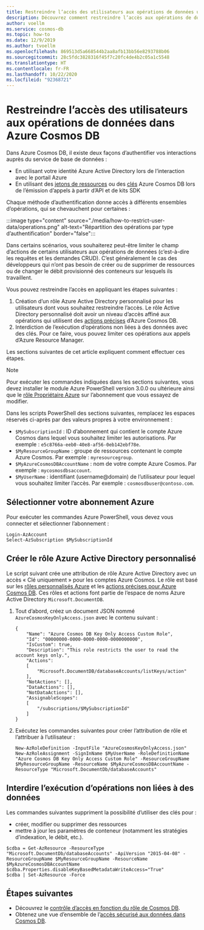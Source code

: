 ```yaml
---
title: Restreindre l’accès des utilisateurs aux opérations de données uniquement avec Azure Cosmos DB
description: Découvrez comment restreindre l’accès aux opérations de données uniquement avec Azure Cosmos DB
author: voellm
ms.service: cosmos-db
ms.topic: how-to
ms.date: 12/9/2019
ms.author: tvoellm
ms.openlocfilehash: 869513d5a668544b2aa8afb13bb56e8293788b06
ms.sourcegitcommit: 28c5fdc3828316f45f7c20fc4de4b2c05a1c5548
ms.translationtype: HT
ms.contentlocale: fr-FR
ms.lasthandoff: 10/22/2020
ms.locfileid: "92368721"
---
```

# <a name="restrict-user-access-to-data-operations-in-azure-cosmos-db"></a>Restreindre l’accès des utilisateurs aux opérations de données dans Azure Cosmos DB

Dans Azure Cosmos DB, il existe deux façons d’authentifier vos interactions auprès du service de base de données :

- En utilisant votre identité Azure Active Directory lors de l’interaction avec le portail Azure
- En utilisant des [jetons de ressources](secure-access-to-data.md#resource-tokens) ou des [clés](database-security.md#primary-keys) Azure Cosmos DB lors de l’émission d’appels à partir d’API et de kits SDK

Chaque méthode d’authentification donne accès à différents ensembles d’opérations, qui se chevauchent pour certaines :

:::image type="content" source="./media/how-to-restrict-user-data/operations.png" alt-text="Répartition des opérations par type d’authentification" border="false":::

Dans certains scénarios, vous souhaiterez peut-être limiter le champ d’actions de certains utilisateurs aux opérations de données (c’est-à-dire les requêtes et les demandes CRUD). C’est généralement le cas des développeurs qui n’ont pas besoin de créer ou de supprimer de ressources ou de changer le débit provisionné des conteneurs sur lesquels ils travaillent.

Vous pouvez restreindre l’accès en appliquant les étapes suivantes :
1. Création d’un rôle Azure Active Directory personnalisé pour les utilisateurs dont vous souhaitez restreindre l’accès. Le rôle Active Directory personnalisé doit avoir un niveau d’accès affiné aux opérations qui utilisent des [actions précises](../role-based-access-control/resource-provider-operations.md#microsoftdocumentdb) d’Azure Cosmos DB.
1. Interdiction de l’exécution d’opérations non liées à des données avec des clés. Pour ce faire, vous pouvez limiter ces opérations aux appels d’Azure Resource Manager.

Les sections suivantes de cet article expliquent comment effectuer ces étapes.

> [!NOTE]
> Pour exécuter les commandes indiquées dans les sections suivantes, vous devez installer le module Azure PowerShell version 3.0.0 ou ultérieure ainsi que le [rôle Propriétaire Azure](../role-based-access-control/built-in-roles.md#owner) sur l’abonnement que vous essayez de modifier.

Dans les scripts PowerShell des sections suivantes, remplacez les espaces réservés ci-après par des valeurs propres à votre environnement :
- `$MySubscriptionId` : ID d’abonnement qui contient le compte Azure Cosmos dans lequel vous souhaitez limiter les autorisations. Par exemple : `e5c8766a-eeb0-40e8-af56-0eb142ebf78e`.
- `$MyResourceGroupName` : groupe de ressources contenant le compte Azure Cosmos. Par exemple : `myresourcegroup`.
- `$MyAzureCosmosDBAccountName` : nom de votre compte Azure Cosmos. Par exemple : `mycosmosdbsaccount`.
- `$MyUserName` : identifiant (username@domain) de l’utilisateur pour lequel vous souhaitez limiter l’accès. Par exemple : `cosmosdbuser@contoso.com`.

## <a name="select-your-azure-subscription"></a>Sélectionner votre abonnement Azure

Pour exécuter les commandes Azure PowerShell, vous devez vous connecter et sélectionner l’abonnement :

```azurepowershell
Login-AzAccount
Select-AzSubscription $MySubscriptionId
```

## <a name="create-the-custom-azure-active-directory-role"></a>Créer le rôle Azure Active Directory personnalisé

Le script suivant crée une attribution de rôle Azure Active Directory avec un accès « Clé uniquement » pour les comptes Azure Cosmos. Le rôle est basé sur les [rôles personnalisés Azure](../role-based-access-control/custom-roles.md) et les [actions précises pour Azure Cosmos DB](../role-based-access-control/resource-provider-operations.md#microsoftdocumentdb). Ces rôles et actions font partie de l’espace de noms Azure Active Directory `Microsoft.DocumentDB`.

1. Tout d’abord, créez un document JSON nommé `AzureCosmosKeyOnlyAccess.json` avec le contenu suivant :

    ```
    {
        "Name": "Azure Cosmos DB Key Only Access Custom Role",
        "Id": "00000000-0000-0000-0000-0000000000",
        "IsCustom": true,
        "Description": "This role restricts the user to read the account keys only.",
        "Actions":
        [
            "Microsoft.DocumentDB/databaseAccounts/listKeys/action"
        ],
        "NotActions": [],
        "DataActions": [],
        "NotDataActions": [],
        "AssignableScopes":
        [
            "/subscriptions/$MySubscriptionId"
        ]
    }
    ```

1. Exécutez les commandes suivantes pour créer l’attribution de rôle et l’attribuer à l’utilisateur :

    ```azurepowershell
    New-AzRoleDefinition -InputFile "AzureCosmosKeyOnlyAccess.json"
    New-AzRoleAssignment -SignInName $MyUserName -RoleDefinitionName "Azure Cosmos DB Key Only Access Custom Role" -ResourceGroupName $MyResourceGroupName -ResourceName $MyAzureCosmosDBAccountName -ResourceType "Microsoft.DocumentDb/databaseAccounts"
    ```

## <a name="disallow-the-execution-of-non-data-operations"></a>Interdire l’exécution d’opérations non liées à des données

Les commandes suivantes suppriment la possibilité d’utiliser des clés pour :
- créer, modifier ou supprimer des ressources
- mettre à jour les paramètres de conteneur (notamment les stratégies d’indexation, le débit, etc.).

```azurepowershell
$cdba = Get-AzResource -ResourceType "Microsoft.DocumentDb/databaseAccounts" -ApiVersion "2015-04-08" -ResourceGroupName $MyResourceGroupName -ResourceName $MyAzureCosmosDBAccountName
$cdba.Properties.disableKeyBasedMetadataWriteAccess="True"
$cdba | Set-AzResource -Force
```

## <a name="next-steps"></a>Étapes suivantes

- Découvrez le [contrôle d’accès en fonction du rôle de Cosmos DB](role-based-access-control.md).
- Obtenez une vue d’ensemble de l’[accès sécurisé aux données dans Cosmos DB](secure-access-to-data.md).
